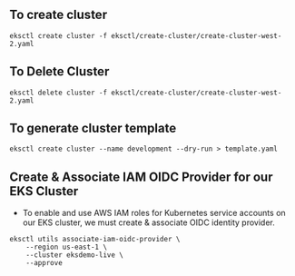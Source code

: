 ## To create cluster
```
eksctl create cluster -f eksctl/create-cluster/create-cluster-west-2.yaml

```

## To Delete Cluster
```
eksctl delete cluster -f eksctl/create-cluster/create-cluster-west-2.yaml

```
## To generate cluster template
```
eksctl create cluster --name development --dry-run > template.yaml
```

## Create & Associate IAM OIDC Provider for our EKS Cluster
- To enable and use AWS IAM roles for Kubernetes service accounts on our EKS cluster, we must create & associate OIDC identity provider.

```
eksctl utils associate-iam-oidc-provider \
    --region us-east-1 \
    --cluster eksdemo-live \
    --approve

```
